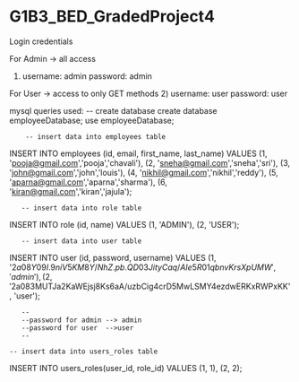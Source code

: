 # G1B3_BED_GradedProject4
Login credentials

For Admin -> all access
1) username: admin
   password: admin

For User -> access to only GET methods
2) username: user
   password: user
   
  
   mysql queries used:
   -- create database
    create database employeeDatabase;
    use employeeDatabase;
   
   
		-- insert data into employees table 
INSERT INTO employees (id, email, first_name, last_name) 
VALUES (1, 'pooja@gmail.com','pooja','chavali'),
	   (2, 'sneha@gmail.com','sneha','sri'),
       (3, 'john@gmail.com','john','louis'),
       (4, 'nikhil@gmail.com','nikhil','reddy'),
       (5, 'aparna@gmail.com','aparna','sharma'),
       (6, 'kiran@gmail.com','kiran','jajula');
       
 
       -- insert data into role table
INSERT INTO role (id, name)
VALUES (1, 'ADMIN'),
	   (2, 'USER');

	   -- insert data into user table
	   
INSERT INTO user (id, password, username)
VALUES (1, '$2a$08$Y09I.9niV5KM8Y/NhZ.pb.QD03JityCaq/AIe5R01qbnvKrsXpUMW', 'admin' ),
	   (2, '$2a$08$3MUTJa2KaWEjsj8Ks6aA/uzbCig4crD5MwLSMY4ezdwERKxRWPxKK', 'user');
	   
	   --
	   --password for admin --> admin
	   --password for user  -->user
 	   --
 	   
	-- insert data into users_roles table   
INSERT INTO users_roles(user_id, role_id)
VALUES (1, 1),
	   (2, 2);  
